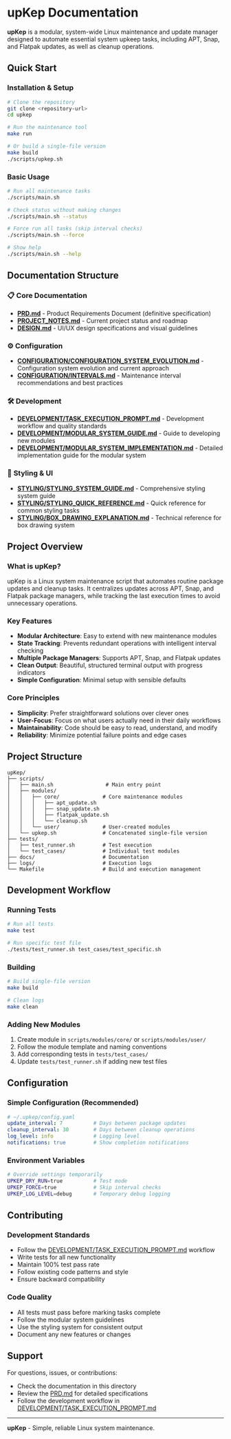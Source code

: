 # upKep Documentation

**upKep** is a modular, system-wide Linux maintenance and update manager designed to automate essential system upkeep tasks, including APT, Snap, and Flatpak updates, as well as cleanup operations.

## Quick Start

### Installation & Setup
```bash
# Clone the repository
git clone <repository-url>
cd upkep

# Run the maintenance tool
make run

# Or build a single-file version
make build
./scripts/upkep.sh
```

### Basic Usage
```bash
# Run all maintenance tasks
./scripts/main.sh

# Check status without making changes
./scripts/main.sh --status

# Force run all tasks (skip interval checks)
./scripts/main.sh --force

# Show help
./scripts/main.sh --help
```

## Documentation Structure

### 📋 **Core Documentation**
- **[PRD.md](PRD.md)** - Product Requirements Document (definitive specification)
- **[PROJECT_NOTES.md](PROJECT_NOTES.md)** - Current project status and roadmap
- **[DESIGN.md](DESIGN.md)** - UI/UX design specifications and visual guidelines

### ⚙️ **Configuration**
- **[CONFIGURATION/CONFIGURATION_SYSTEM_EVOLUTION.md](CONFIGURATION/CONFIGURATION_SYSTEM_EVOLUTION.md)** - Configuration system evolution and current approach
- **[CONFIGURATION/INTERVALS.md](CONFIGURATION/INTERVALS.md)** - Maintenance interval recommendations and best practices

### 🛠️ **Development**
- **[DEVELOPMENT/TASK_EXECUTION_PROMPT.md](DEVELOPMENT/TASK_EXECUTION_PROMPT.md)** - Development workflow and quality standards
- **[DEVELOPMENT/MODULAR_SYSTEM_GUIDE.md](DEVELOPMENT/MODULAR_SYSTEM_GUIDE.md)** - Guide to developing new modules
- **[DEVELOPMENT/MODULAR_SYSTEM_IMPLEMENTATION.md](DEVELOPMENT/MODULAR_SYSTEM_IMPLEMENTATION.md)** - Detailed implementation guide for the modular system

### 🎨 **Styling & UI**
- **[STYLING/STYLING_SYSTEM_GUIDE.md](STYLING/STYLING_SYSTEM_GUIDE.md)** - Comprehensive styling system guide
- **[STYLING/STYLING_QUICK_REFERENCE.md](STYLING/STYLING_QUICK_REFERENCE.md)** - Quick reference for common styling tasks
- **[STYLING/BOX_DRAWING_EXPLANATION.md](STYLING/BOX_DRAWING_EXPLANATION.md)** - Technical reference for box drawing system

## Project Overview

### What is upKep?
upKep is a Linux system maintenance script that automates routine package updates and cleanup tasks. It centralizes updates across APT, Snap, and Flatpak package managers, while tracking the last execution times to avoid unnecessary operations.

### Key Features
- **Modular Architecture**: Easy to extend with new maintenance modules
- **State Tracking**: Prevents redundant operations with intelligent interval checking
- **Multiple Package Managers**: Supports APT, Snap, and Flatpak updates
- **Clean Output**: Beautiful, structured terminal output with progress indicators
- **Simple Configuration**: Minimal setup with sensible defaults

### Core Principles
- **Simplicity**: Prefer straightforward solutions over clever ones
- **User-Focus**: Focus on what users actually need in their daily workflows
- **Maintainability**: Code should be easy to read, understand, and modify
- **Reliability**: Minimize potential failure points and edge cases

## Project Structure

```
upKep/
├── scripts/
│   ├── main.sh                 # Main entry point
│   ├── modules/
│   │   ├── core/              # Core maintenance modules
│   │   │   ├── apt_update.sh
│   │   │   ├── snap_update.sh
│   │   │   ├── flatpak_update.sh
│   │   │   └── cleanup.sh
│   │   └── user/              # User-created modules
│   └── upkep.sh               # Concatenated single-file version
├── tests/
│   ├── test_runner.sh         # Test execution
│   └── test_cases/            # Individual test modules
├── docs/                      # Documentation
├── logs/                      # Execution logs
└── Makefile                   # Build and execution management
```

## Development Workflow

### Running Tests
```bash
# Run all tests
make test

# Run specific test file
./tests/test_runner.sh test_cases/test_specific.sh
```

### Building
```bash
# Build single-file version
make build

# Clean logs
make clean
```

### Adding New Modules
1. Create module in `scripts/modules/core/` or `scripts/modules/user/`
2. Follow the module template and naming conventions
3. Add corresponding tests in `tests/test_cases/`
4. Update `tests/test_runner.sh` if adding new test files

## Configuration

### Simple Configuration (Recommended)
```yaml
# ~/.upkep/config.yaml
update_interval: 7          # Days between package updates
cleanup_interval: 30        # Days between cleanup operations
log_level: info             # Logging level
notifications: true         # Show completion notifications
```

### Environment Variables
```bash
# Override settings temporarily
UPKEP_DRY_RUN=true          # Test mode
UPKEP_FORCE=true            # Skip interval checks
UPKEP_LOG_LEVEL=debug       # Temporary debug logging
```

## Contributing

### Development Standards
- Follow the [DEVELOPMENT/TASK_EXECUTION_PROMPT.md](DEVELOPMENT/TASK_EXECUTION_PROMPT.md) workflow
- Write tests for all new functionality
- Maintain 100% test pass rate
- Follow existing code patterns and style
- Ensure backward compatibility

### Code Quality
- All tests must pass before marking tasks complete
- Follow the modular system guidelines
- Use the styling system for consistent output
- Document any new features or changes

## Support

For questions, issues, or contributions:
- Check the documentation in this directory
- Review the [PRD.md](PRD.md) for detailed specifications
- Follow the development workflow in [DEVELOPMENT/TASK_EXECUTION_PROMPT.md](DEVELOPMENT/TASK_EXECUTION_PROMPT.md)

---

**upKep** - Simple, reliable Linux system maintenance.
